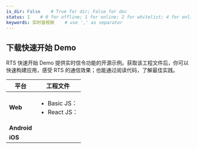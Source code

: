 ```yaml
---
is_dir: False    # True for dir; False for doc
status: 1    # 0 for offline; 1 for online; 2 for whitelist; 4 for online but hidden in TOC
keywords: 实时音视频    # use ',' as separator
---
```


## 下载快速开始 Demo

RTS 快速开始 Demo 提供实时信令功能的开源示例。获取该工程文件后，你可以快速构建应用，感受 RTS 的通信效果；也能通过阅读代码，了解最佳实践。

| **平台** | **工程文件** |
 | --- | --- |
| **Web** |<ul><li>Basic JS：<Attachment link="https://portal.volccdn.com/obj/volcfe/cloud-universal-doc/upload_0f29f5dd229bbe8e3c037f37f5225e42.zip" name="RTS_QuickStart_Demo_Web_Basic_4.54.3.zip" size="84.61KB"></Attachment></li><li>React JS：<Attachment link="https://portal.volccdn.com/obj/volcfe/cloud-universal-doc/upload_8eec48de2696764c81edec1270b5fd57.zip" name="RTS_QuickStart_Demo_Web_React_4.54.3.zip" size="233.67KB"></Attachment></li> |
| **Android** |<Attachment link="https://demo.volcvideo.com/exampleCenter/dynamicMarkdownManage/sourceFixedLink?queryType=example_version_source&reference_demo_id=29&reference_demoversion_id=180&fileName=VolcengineRTC_RTS_QuickStart_Android_3.46.135.zip" name="VolcengineRTC_RTS_QuickStart_Android_3.46.135.zip" size="20.59MB"></Attachment> |
| **iOS** |<Attachment link="https://demo.volcvideo.com/exampleCenter/dynamicMarkdownManage/sourceFixedLink?queryType=example_version_source&reference_demo_id=30&reference_demoversion_id=181&fileName=VolcengineRTC_RTS_QuickStart_iOS_3.46.135.zip" name="VolcengineRTC_RTS_QuickStart_iOS_3.46.135.zip" size="12.93MB"></Attachment> |
